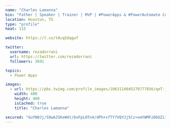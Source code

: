 ```yaml
---
name: "Charles Lamanna"
bio: "Father | Speaker | Trainer | MVP | #PowerApps & #PowerAutomate Community Super User | YouTuber Right-pointing triangle http://youtube.com/c/rezadorrani | Learn - Share - Clockwise rightwards and leftwards open circle arrows"
location: Houston, TX
type: "profile"
heat: 115

website: https://t.co/tAcqSdqguf

twitter:
  username: rezadorrani
  url: https://twitter.com/rezadorrani
  followers: 3691

topics:
  - Power Apps

images:
  - url: https://pbs.twimg.com/profile_images/1063114045270777856/qeT-jpWr_400x400.jpg
    width: 400
    height: 400
    isCached: true
    title: "Charles Lamanna"

secured: "GuYN0Jj/S9wAJSKeW4t/6xFpLHTn4/dPh+sfTY7VQYJj5Cz+omYWMFzD6GZiILNcMm8SqVdmCwTDUlN3iNv20OCL6JO6Uw+o3PbVO0WeMthLv4uUbBHx5HJUVffPJ2HRz94by0mKNMqWV47dg2DKLXvtO9BDWhhvMfbUH5VDtGEPPZ6XiEwMbAV5vIFlKcYvta8olXGyGk/XbYpOn/lXzdFZuSPxRt2FEexSJozzSWBex4GzKxqXI0ofNVedEHqy/rkSHHapCP3aFsrdpEqhJ6KR/TEF/oMVJo+6IR7bIMOl2tMH1dVyWcNcfvaK4KHJMQoxfM3Kzr0AIN6JsW7eohWSH9vRiPX1ex0ReioHEv5R86XjWrzJAPujTWW1YRdCfnWu+dHDKUp91fGYmPswQAucr/S/2lxQh63HVjP+vAc=;jICtyzATJggeg8fznpHJ8Q=="
---
```


